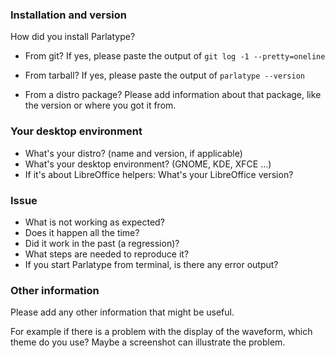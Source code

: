 <!--
Please add the requested information in case something is not working as expected.
-->

### Installation and version

How did you install Parlatype?

* From git? If yes, please paste the output of `git log -1 --pretty=oneline`

* From tarball? If yes, please paste the output of `parlatype --version`

* From a distro package?
Please add information about that package, like the version or where you got it from.

### Your desktop environment

* What's your distro? (name and version, if applicable)
* What's your desktop environment? (GNOME, KDE, XFCE ...)
* If it's about LibreOffice helpers: What's your LibreOffice version?

### Issue

* What is not working as expected?
* Does it happen all the time?
* Did it work in the past (a regression)?
* What steps are needed to reproduce it?
* If you start Parlatype from terminal, is there any error output?

### Other information

Please add any other information that might be useful.

For example if there is a problem with the display of the waveform, which theme do you use?
Maybe a screenshot can illustrate the problem.
